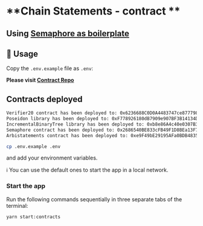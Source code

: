 # **Chain Statements - contract ** 

## Using [Semaphore as boilerplate](https://github.com/semaphore-protocol/boilerplate)
## 📜 Usage

Copy the `.env.example` file as `.env`:

**Please visit [Contract Repo](https://github.com/jrcarlos2000/Arbistatements-full-stack)**

## Contracts deployed
```bash 
Verifier20 contract has been deployed to: 0x6236688C0D0A4483747ce8777986621aE191e9e2
Poseidon library has been deployed to: 0xF778926180dB7909e907BF3B14134D0e1ebCC69d
IncrementalBinaryTree library has been deployed to: 0xb8e86A4c40e0307B389AeFC2be1E5048A611Db13
Semaphore contract has been deployed to: 0x2686540BE833cFB49F1D8BEa13F7c0E46767FC2D
Arbistatements contract has been deployed to: 0xe9F49bE29195AFa0BDB483561D547C36f8be5045
```
```bash
cp .env.example .env
```

and add your environment variables.

ℹ️ You can use the default ones to start the app in a local network.

### Start the app

Run the following commands sequentially in three separate tabs of the terminal:

```bash
yarn start:contracts
```
